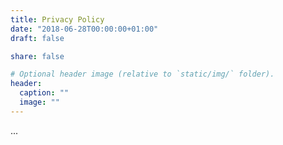 ```yaml
---
title: Privacy Policy
date: "2018-06-28T00:00:00+01:00"
draft: false

share: false

# Optional header image (relative to `static/img/` folder).
header:
  caption: ""
  image: ""
---
```


...
